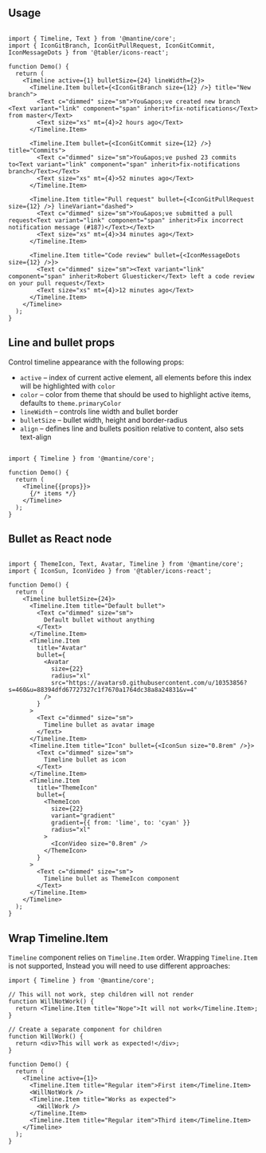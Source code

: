 ## Usage

```

import { Timeline, Text } from '@mantine/core';
import { IconGitBranch, IconGitPullRequest, IconGitCommit, IconMessageDots } from '@tabler/icons-react';

function Demo() {
  return (
    <Timeline active={1} bulletSize={24} lineWidth={2}>
      <Timeline.Item bullet={<IconGitBranch size={12} />} title="New branch">
        <Text c="dimmed" size="sm">You&apos;ve created new branch <Text variant="link" component="span" inherit>fix-notifications</Text> from master</Text>
        <Text size="xs" mt={4}>2 hours ago</Text>
      </Timeline.Item>

      <Timeline.Item bullet={<IconGitCommit size={12} />} title="Commits">
        <Text c="dimmed" size="sm">You&apos;ve pushed 23 commits to<Text variant="link" component="span" inherit>fix-notifications branch</Text></Text>
        <Text size="xs" mt={4}>52 minutes ago</Text>
      </Timeline.Item>

      <Timeline.Item title="Pull request" bullet={<IconGitPullRequest size={12} />} lineVariant="dashed">
        <Text c="dimmed" size="sm">You&apos;ve submitted a pull request<Text variant="link" component="span" inherit>Fix incorrect notification message (#187)</Text></Text>
        <Text size="xs" mt={4}>34 minutes ago</Text>
      </Timeline.Item>

      <Timeline.Item title="Code review" bullet={<IconMessageDots size={12} />}>
        <Text c="dimmed" size="sm"><Text variant="link" component="span" inherit>Robert Gluesticker</Text> left a code review on your pull request</Text>
        <Text size="xs" mt={4}>12 minutes ago</Text>
      </Timeline.Item>
    </Timeline>
  );
}
```

## Line and bullet props

Control timeline appearance with the following props:

-   `active` – index of current active element, all elements before this index will be highlighted with `color`
-   `color` – color from theme that should be used to highlight active items, defaults to `theme.primaryColor`
-   `lineWidth` – controls line width and bullet border
-   `bulletSize` – bullet width, height and border-radius
-   `align` – defines line and bullets position relative to content, also sets text-align

```

import { Timeline } from '@mantine/core';

function Demo() {
  return (
    <Timeline{{props}}>
      {/* items */}
    </Timeline>
  );
}
```

## Bullet as React node

```

import { ThemeIcon, Text, Avatar, Timeline } from '@mantine/core';
import { IconSun, IconVideo } from '@tabler/icons-react';

function Demo() {
  return (
    <Timeline bulletSize={24}>
      <Timeline.Item title="Default bullet">
        <Text c="dimmed" size="sm">
          Default bullet without anything
        </Text>
      </Timeline.Item>
      <Timeline.Item
        title="Avatar"
        bullet={
          <Avatar
            size={22}
            radius="xl"
            src="https://avatars0.githubusercontent.com/u/10353856?s=460&u=88394dfd67727327c1f7670a1764dc38a8a24831&v=4"
          />
        }
      >
        <Text c="dimmed" size="sm">
          Timeline bullet as avatar image
        </Text>
      </Timeline.Item>
      <Timeline.Item title="Icon" bullet={<IconSun size="0.8rem" />}>
        <Text c="dimmed" size="sm">
          Timeline bullet as icon
        </Text>
      </Timeline.Item>
      <Timeline.Item
        title="ThemeIcon"
        bullet={
          <ThemeIcon
            size={22}
            variant="gradient"
            gradient={{ from: 'lime', to: 'cyan' }}
            radius="xl"
          >
            <IconVideo size="0.8rem" />
          </ThemeIcon>
        }
      >
        <Text c="dimmed" size="sm">
          Timeline bullet as ThemeIcon component
        </Text>
      </Timeline.Item>
    </Timeline>
  );
}
```

## Wrap Timeline.Item

`Timeline` component relies on `Timeline.Item` order. Wrapping `Timeline.Item` is not supported, Instead you will need to use different approaches:

```tsx
import { Timeline } from '@mantine/core';

// This will not work, step children will not render
function WillNotWork() {
  return <Timeline.Item title="Nope">It will not work</Timeline.Item>;
}

// Create a separate component for children
function WillWork() {
  return <div>This will work as expected!</div>;
}

function Demo() {
  return (
    <Timeline active={1}>
      <Timeline.Item title="Regular item">First item</Timeline.Item>
      <WillNotWork />
      <Timeline.Item title="Works as expected">
        <WillWork />
      </Timeline.Item>
      <Timeline.Item title="Regular item">Third item</Timeline.Item>
    </Timeline>
  );
}
```